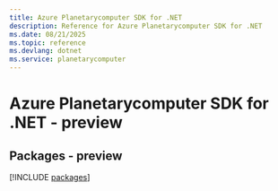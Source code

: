 ```yaml
---
title: Azure Planetarycomputer SDK for .NET
description: Reference for Azure Planetarycomputer SDK for .NET
ms.date: 08/21/2025
ms.topic: reference
ms.devlang: dotnet
ms.service: planetarycomputer
---
```

# Azure Planetarycomputer SDK for .NET - preview
## Packages - preview
[!INCLUDE [packages](planetarycomputer-index.md)]